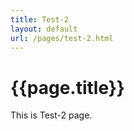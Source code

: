 ```yaml
---
title: Test-2
layout: default
url: /pages/test-2.html
---
```

# {{page.title}}
This is Test-2 page.

